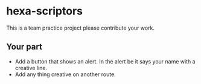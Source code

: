 # hexa-scriptors
This is a team practice project please contribute your work. 
## Your part
- Add a button that shows an alert. In the alert be it says your name with a creative line.
- Add any thing creative on another route.
